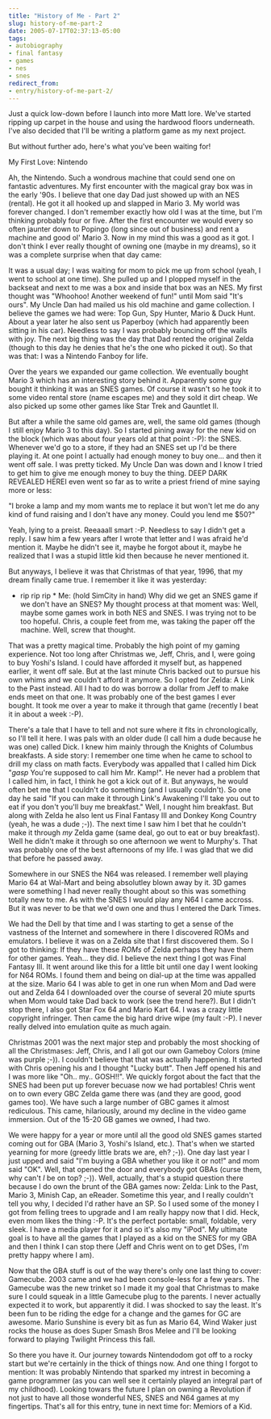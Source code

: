 ```yaml
---
title: "History of Me - Part 2"
slug: history-of-me-part-2
date: 2005-07-17T02:37:13-05:00
tags:
- autobiography
- final fantasy
- games
- nes
- snes
redirect_from:
- entry/history-of-me-part-2/
---
```

Just a quick low-down before I launch into more Matt lore. We've started ripping up carpet in the house and using the hardwood floors underneath. I've also decided that I'll be writing a platform game as my next project.

But without further ado, here's what you've been waiting for!

My First Love: Nintendo

Ah, the Nintendo. Such a wondrous machine that could send one on fantastic adventures. My first encounter with the magical gray box was in the early '90s. I believe that one day Dad just showed up with an NES (rental). He got it all hooked up and slapped in Mario 3. My world was forever changed. I don't remember exactly how old I was at the time, but I'm thinking probably four or five. After the first encounter we would every so often jaunter down to Popingo (long since out of business) and rent a machine and good ol' Mario 3. Now in my mind this was a good as it got. I don't think I ever really thought of owning one (maybe in my dreams), so it was a complete surprise when that day came:

It was a usual day; I was waiting for mom to pick me up from school (yeah, I went to school at one time). She pulled up and I plopped myself in the backseat and next to me was a box and inside that box was an NES. My first thought was "Whoohoo! Another weekend of fun!" until Mom said "It's ours". My Uncle Dan had mailed us his old machine and game collection. I believe the games we had were: Top Gun, Spy Hunter, Mario & Duck Hunt. About a year later he also sent us Paperboy (which had apparently been sitting in his car). Needless to say I was probably bouncing off the walls with joy. The next big thing was the day that Dad rented the original Zelda (though to this day he denies that he's the one who picked it out). So that was that: I was a Nintendo Fanboy for life.

Over the years we expanded our game collection. We eventually bought Mario 3 which has an interesting story behind it. Apparently some guy bought it thinking it was an SNES games. Of course it wasn't so he took it to some video rental store (name escapes me) and they sold it dirt cheap. We also picked up some other games like Star Trek and Gauntlet II. 

But after a while the same old games are, well, the same old games (though I still enjoy Mario 3 to this day). So I started pining away for the new kid on the block (which was about four years old at that point :-P): the SNES. Whenever we'd go to a store, if they had an SNES set up I'd be there playing it. At one point I actually had enough money to buy one... and then it went off sale. I was pretty ticked. My Uncle Dan was down and I know I tried to get him to give me enough money to buy the thing. <WARNING>DEEP DARK REVEALED HERE</WARNING>I even went so far as to write a priest friend of mine saying more or less:

"I broke a lamp and my mom wants me to replace it but won't let me do any kind of fund raising and I don't have any money. Could you lend me $50?"

Yeah, lying to a preist. Reeaaall smart :-P. Needless to say I didn't get a reply. I saw him a few years after I wrote that letter and I was afraid he'd mention it. Maybe he didn't see it, maybe he forgot about it, maybe he realized that I was a stupid little kid then because he never mentioned it.

But anyways, I believe it was that Christmas of that year, 1996, that my dream finally came true. I remember it like it was yesterday:

* rip rip rip *
Me: (hold SimCity in hand) Why did we get an SNES game if we don't have an SNES?
My thought process at that moment was: Well, maybe some games work in both NES and SNES. I was trying not to be too hopeful.
Chris, a couple feet from me, was taking the paper off the machine. Well, screw that thought.

That was a pretty magical time. Probably the high point of my gaming experience. Not too long after Christmas we, Jeff, Chris, and I, were going to buy Yoshi's Island. I could have afforded it myself but, as happened earlier, it went off sale. But at the last minute Chris backed out to pursue his own whims and we couldn't afford it anymore. So I opted for Zelda: A Link to the Past instead. All I had to do was borrow a dollar from Jeff to make ends meet on that one. It was probably one of the best games I ever bought. It took me over a year to make it through that game (recently I beat it in about a week :-P).

There's a tale that I have to tell and not sure where it fits in chronologically, so I'll tell it here. I was pals with an older dude (I call him a dude because he was one) called Dick. I knew him mainly through the Knights of Columbus breakfasts. A side story: I remember one time when he came to school to drill my class on math facts. Everybody was appalled that I called him Dick "*gasp* You're supposed to call him Mr. Kamp!". He never had a problem that I called him, in fact, I think he got a kick out of it. But anyways, he would often bet me that I couldn't do something (and I usually couldn't). So one day he said "If you can make it through Link's Awakening I'll take you out to eat if you don't you'll buy me breakfast." Well, I nought him breakfast. But along with Zelda he also lent us Final Fantasy III and Donkey Kong Country (yeah, he was a dude ;-)). The next time I saw him I bet that he couldn't make it through _my_ Zelda game (same deal, go out to eat or buy breakfast). Well he didn't make it through so one afternoon we went to Murphy's. That was probably one of the best afternoons of my life. I was glad that we did that before he passed away.

Somewhere in our SNES the N64 was released. I remember well playing Mario 64 at Wal-Mart and being absolutley blown away by it. 3D games were something I had never really thought about so this was something totally new to me. As with the SNES I would play any N64 I came accross. But it was never to be that we'd own one and thus I entered the Dark Times.

We had the Dell by that time and I was starting to get a sense of the vastness of the Internet and somewhere in there I discovered ROMs and emulators. I believe it was on a Zelda site that I first discovered them. So I got to thinking: If they have these _ROMs_ of Zelda perhaps they have them for other games. Yeah... they did. I believe the next thing I got was Final Fantasy III. It went around like this for a little bit until one day I went looking for N64 ROMs. I found them and being on dial-up at the time was appalled at the size. Mario 64 I was able to get in one run when Mom and Dad were out and Zelda 64 I downloaded over the course of several 20 miute spurts when Mom would take Dad back to work (see the trend here?). But I didn't stop there, I also got Star Fox 64 and Mario Kart 64. I was a crazy little copyright infringer. Then came the big hard drive wipe (my fault :-P). I never really delved into emulation quite as much again.

Christmas 2001 was the next major step and probably the most shocking of all the Christmases: Jeff, Chris, and I all got our own Gameboy Colors (mine was purple ;-)). I couldn't believe that that was actually happening. It started with Chris opening his and I thought "Lucky butt". Then Jeff opened his and I was more like "Oh.. my.. GOSH!!". We quickly forgot about the fact that the SNES had been put up forever becuase now we had portables! Chris went on to own every GBC Zelda game there was (and they are good, good games too). We have such a large number of GBC games it almost rediculous. This came, hilariously, around my decline in the video game immersion. Out of the 15-20 GB games we owned, I had two.

We were happy for a year or more until all the good old SNES games started coming out for GBA (Mario 3, Yoshi's Island, etc.). That's when we started yearning for more (greedy little brats we are, eh? ;-)). One day last year I just upped and said "I'm buying a GBA whether you like it or not!" and mom said "OK". Well, that opened the door and everybody got GBAs (curse them, why can't _I_ be on top? ;-)). Well, actually, that's a stupid question there because I do own the brunt of the GBA games now: Zelda: Link to the Past, Mario 3, Minish Cap, an eReader. Sometime this year, and I really couldn't tell you why, I decided I'd rather have an SP. So I used some of the money I got from felling trees to upgrade and I am really happy now that I did. Heck, even mom likes the thing :-P. It's the perfect portable: small, foldable, very sleek. I have a media player for it and so it's also my "iPod". My ultimate goal is to have all the games that I played as a kid on the SNES for my GBA and then I think I can stop there (Jeff and Chris went on to get DSes, I'm pretty happy where I am).

Now that the GBA stuff is out of the way there's only one last thing to cover: Gamecube. 2003 came and we had been console-less for a few years. The Gamecube was the new trinket so I made it my goal that Christmas to make sure I could squeak in a little Gamecube plug to the parents. I never actually expected it to work, but apparently it did. I was shocked to say the least. It's been fun to be riding the edge for a change and the games for GC are awesome. Mario Sunshine is every bit as fun as Mario 64, Wind Waker just rocks the house as does Super Smash Bros Melee and I'll be looking forward to playing Twilight Princess this fall.

So there you have it. Our journey towards Nintendodom got off to a rocky start but we're certainly in the thick of things now. And one thing I forgot to mention: It was probably Nintendo that sparked my intrest in becoming a game programmer (as you can well see it certainly played an integral part of my childhood). Looking towars the future I plan on owning a Revolution if not just to have all those wonderful NES, SNES and N64 games at my fingertips. That's all for this entry, tune in next time for: Memiors of a Kid.
